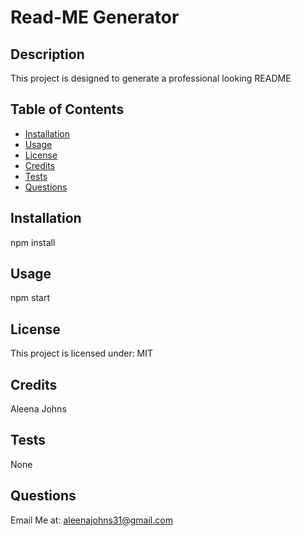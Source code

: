 # Read-ME Generator
  
  ## Description 
  This project is designed to generate a professional looking README

  ## Table of Contents
  * [Installation](#installation)
  * [Usage](#usage)
  * [License](#license)
  * [Credits](#credits)
  * [Tests](#tests)
  * [Questions](#questions)
  
  ## Installation 
  npm install
  ## Usage 
  npm start

  ## License 
  This project is licensed under: MIT

  ## Credits 
  Aleena Johns

  ## Tests
  None

  ## Questions
  Email Me at: aleenajohns31@gmail.com
  